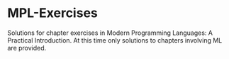 MPL-Exercises
=============

Solutions for chapter exercises in Modern Programming Languages: A Practical Introduction. At this time only solutions to chapters involving ML are provided.
